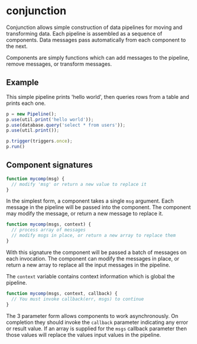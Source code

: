 # conjunction

Conjunction allows simple construction of data pipelines for moving and transforming data. 
Each pipeline is assembled as a sequence of components. Data messages pass automatically from each
component to the next.

Components are simply functions which can add messages to the pipeline, remove messages, or
transform messages.

## Example

This simple pipeline prints 'hello world', then queries rows from a table and prints each one.

```javascript
p = new Pipeline();
p.use(util.print('hello world'));
p.use(database.query('select * from users'));
p.use(util.print());

p.trigger(triggers.once);
p.run()
```

## Component signatures

```javascript
function mycomp(msg) {
  // modify 'msg' or return a new value to replace it
}
```

In the simplest form, a component takes a single `msg` argument. Each message in the pipeline will be
passed into the component. The component may modify the message, or return a new message to replace
it.

```javascript
function mycomp(msgs, context) {
  // process array of messages
  // modify msgs in place, or return a new array to replace them
}
```
With this signature the component will be passed a batch of messages on each invocation. The component 
can modify the messages in place, or return a new array to replace all the input messages in the pipeline.

The `context` variable contains context information which is global the pipeline.

```javascript
function mycomp(msgs, context, callback) {
  // You must invoke callback(err, msgs) to continue
}
```

The 3 parameter form allows components to work asynchronously. On completion they should invoke
the `callback` parameter indicating any error or result value. If an array is supplied for
the `msgs` callback parameter then those values will replace the values input values in the pipeline.

